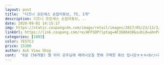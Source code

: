 ```yaml
---
layout: post 
title:  "디즈니 프린세스 손잡이튜브, 75, 1개" 
description: 디즈니 프린세스 손잡이튜브, ..
date: 2020-09-01 14:15:17 
img: https://static.coupangcdn.com/image/retail/images/2017/05/23/13/3/91f0e485-422d-4150-ab1c-7256ff3cd33c.jpg 
linkUrl: https://link.coupang.com/re/AFFSDP?lptag=AF3600438&subid=ahnPublicAsk&pageKey=22504683&itemId=87360669&vendorItemId=3596175627&traceid=V0-113-ac1aaceb676f6e6f 
categories: [1003] 
color: 7E57C2 
price: 15300 
author: Ask View Shop 
cont:  "6살 (56개월) 딸 아이 공주님에 헤어나오질 못해 구매한 튜브 입니당ㅎㅎㅎ<br/>7세 남아 정도의 발달인데도 많이 크더라구요 구명조끼 입고 사용하니 딱 적당하게 사용했지만 그래도 컸습니다<br/>경우에 힘들었었는데 이건 에어스틱?이 있어<br/>꽂아놓기만 하면 바로 바람이 빠지니 너무나 편하고 좋아요<br/>바람 넣은 걸 뺄 때 주입구를 잡고 바람을 눌러 빼야하는<br/>사용(최소)연령 확인하시고 구매하시길 바랍니다^^<br/> -<br/>아직 물속에서 사용은 안해봤지만 좋습니다.<br/> 바람도 안빠지고 바람도 빵빵하게 잘들어갑니다.<br/><br/>여자애들이라 이쁜걸 좋아해서 디즈니 프린세스가 맘에 든다고 해서 주문했습니다.<br/> 큰애가 초등1학년 8세인데 75사이즈가 적당할것같아서 시켰는데 넉넉하니 좋아요.<br/><br/>예쁜 그림이라 딸 아이가 좋아했고<br/>울애들이 크면서 튜브가 작아져서 구입하게 되었습니다.<br/><br/>워터파크 가서 구명조끼를 입지만 유스풀에서 튜브<br/>유용하게 사용했습니다<br/>저렴하고 편하게 좋은 제품 사용할 수 있어 좋습니다<br/>좋았습니다<br/>쿠팡 로켓으로 저렴하게 예쁜 제품 구매해서 좋습니다<br/>크기가 제법있어 저도 튜브 탈 수 있을 정도로<br/>키 116센치 몸무게 23키로인 저희 딸;;;<br/>타고 둥둥 떠다니는 재미도 느끼기 위해 주문해서<br/>" 
---
```

